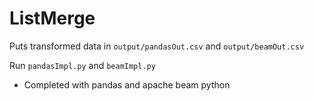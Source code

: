 # ListMerge

Puts transformed data in `output/pandasOut.csv` and `output/beamOut.csv`

Run `pandasImpl.py` and `beamImpl.py`

- Completed with pandas and apache beam python
